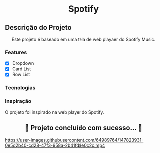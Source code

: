 <h1 align="center">Spotify</h1>


## Descrição do Projeto
<p align="center">Este projeto é baseado em uma tela de web playaer do Spotify Music.</p>

### Features

- [x] Dropdown
- [x] Card List
- [x] Row List

### Tecnologias

### Inspiração
<p> O projeto foi inspirado na web player do Spotify.</p>



<h2 align="center"> 
	 🚀 Projeto concluído com sucesso... 🚀
</h2>



https://user-images.githubusercontent.com/64989764/147823931-0e5d2b40-cd28-47f3-958a-2b41fd8e0c2c.mp4

